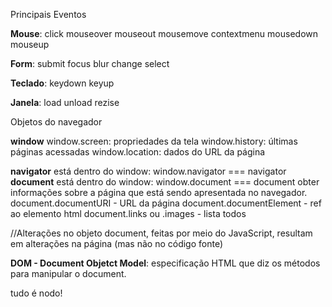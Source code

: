 Principais Eventos

**Mouse**:
    click
    mouseover
    mouseout
    mousemove
    contextmenu
    mousedown
    mouseup

**Form**:
    submit
    focus
    blur
    change
    select

**Teclado**:
    keydown
    keyup

**Janela**:
    load
    unload
    rezise

Objetos do navegador

**window**
    window.screen: propriedades da tela
    window.history: últimas páginas acessadas
    window.location: dados do URL da página

**navigator**
    está dentro do window: 
        window.navigator === navigator
**document**
    está dentro do window: 
        window.document === document
    obter informações sobre a página que está sendo apresentada no navegador.
    document.documentURI - URL da página
    document.documentElement - ref ao elemento html
    document.links ou .images - lista todos 

//Alterações no objeto document, feitas por meio do JavaScript, resultam em alterações na página (mas não no código fonte)

**DOM - Document Objetct Model**: especificação HTML que diz os métodos para manipular o document.

tudo é nodo!